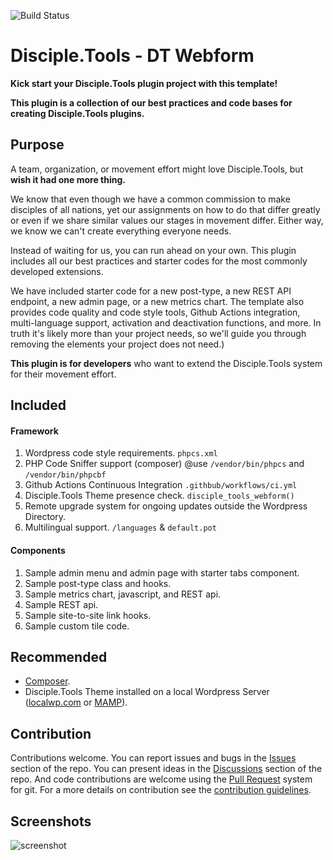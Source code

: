 ![Build Status](https://github.com/DiscipleTools/dt-webform/actions/workflows/ci.yml/badge.svg?branch=master)

# Disciple.Tools - DT Webform

__Kick start your Disciple.Tools plugin project with this template!__

__This plugin is a collection of our best practices and code bases for creating Disciple.Tools plugins.__

## Purpose

A team, organization, or movement effort might love Disciple.Tools, but __wish it had one more thing.__

We know that even though we have a common commission to make disciples of all nations, yet our assignments
on how to do that differ greatly or even if we share similar values our stages in movement differ. Either way,
we know we can't create everything everyone needs.

Instead of waiting for us, you can run ahead on your own. This
plugin includes all our best practices and starter codes for the most commonly developed extensions.

We have included starter code for a new post-type, a new REST API endpoint, a new admin page, or a new metrics chart.
The template also provides code quality and code style tools, Github Actions integration, multi-language support, activation and
deactivation functions, and more. In truth it's likely more than your project needs, so we'll
guide you through removing the elements your project does not need.)

__This plugin is for developers__ who want to extend the Disciple.Tools system for their movement effort.

## Included
#### Framework

 1. Wordpress code style requirements. ```phpcs.xml```
 1. PHP Code Sniffer support (composer) @use ```/vendor/bin/phpcs``` and ```/vendor/bin/phpcbf```
 1. Github Actions Continuous Integration ```.githbub/workflows/ci.yml```
 1. Disciple.Tools Theme presence check. ```disciple_tools_webform()```
 1. Remote upgrade system for ongoing updates outside the Wordpress Directory.
 1. Multilingual support. ```/languages``` & ```default.pot```

#### Components

 1. Sample admin menu and admin page with starter tabs component.
 1. Sample post-type class and hooks.
 1. Sample metrics chart, javascript, and REST api.
 1. Sample REST api.
 1. Sample site-to-site link hooks.
 1. Sample custom tile code.

## Recommended

- [Composer](https://getcomposer.org/download/).
- Disciple.Tools Theme installed on a local Wordpress Server ([localwp.com](https://localwp.com) or [MAMP](https://www.mamp.info)).

## Contribution

Contributions welcome. You can report issues and bugs in the
[Issues](https://github.com/DiscipleTools/dt-webform/issues) section of the repo. You can present ideas
in the [Discussions](https://github.com/DiscipleTools/dt-webform/discussions) section of the repo. And
code contributions are welcome using the [Pull Request](https://github.com/DiscipleTools/dt-webform/pulls)
system for git. For a more details on contribution see the
[contribution guidelines](https://github.com/DiscipleTools/dt-webform/blob/master/CONTRIBUTING.md).

## Screenshots

![screenshot](https://via.placeholder.com/600x150)
